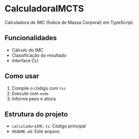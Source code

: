 # CalculadoraIMCTS

Calculadora de IMC (Índice de Massa Corporal) em TypeScript.

## Funcionalidades

- Cálculo do IMC
- Classificação do resultado
- Interface CLI

## Como usar

1. Compile o código com `tsc`
2. Execute com `node`
3. Informe peso e altura

## Estrutura do projeto

- `calculadoraIMC.ts`: Código principal
- `README.md`: Este arquivo
